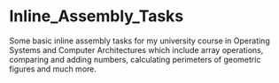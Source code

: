 # Inline_Assembly_Tasks
Some basic inline assembly tasks for my university course in  Operating Systems and Computer Architectures which include array operations, 
comparing and adding numbers, calculating perimeters of geometric figures and much more.
